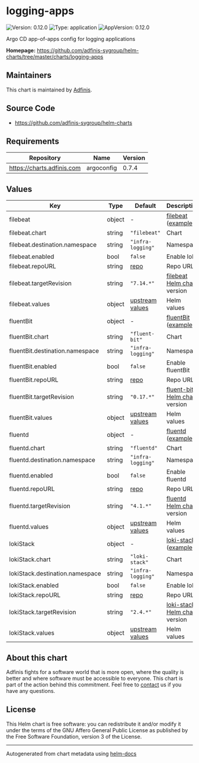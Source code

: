 # logging-apps

![Version: 0.12.0](https://img.shields.io/badge/Version-0.12.0-informational?style=flat-square) ![Type: application](https://img.shields.io/badge/Type-application-informational?style=flat-square) ![AppVersion: 0.12.0](https://img.shields.io/badge/AppVersion-0.12.0-informational?style=flat-square)

Argo CD app-of-apps config for logging applications

**Homepage:** <https://github.com/adfinis-sygroup/helm-charts/tree/master/charts/logging-apps>

## Maintainers
This chart is maintained by [Adfinis](https://adfinis.com/?pk_campaign=github&pk_kwd=helm-charts).

## Source Code

* <https://github.com/adfinis-sygroup/helm-charts>

## Requirements

| Repository | Name | Version |
|------------|------|---------|
| https://charts.adfinis.com | argoconfig | 0.7.4 |

## Values

| Key | Type | Default | Description |
|-----|------|---------|-------------|
| filebeat | object | - | [filebeat](https://github.com/elastic/beats/tree/master/filebeat) ([example](./examples/filebeat.yaml)) |
| filebeat.chart | string | `"filebeat"` | Chart |
| filebeat.destination.namespace | string | `"infra-logging"` | Namespace |
| filebeat.enabled | bool | `false` | Enable loki |
| filebeat.repoURL | string | [repo](https://helm.elastic.co) | Repo URL |
| filebeat.targetRevision | string | `"7.14.*"` | [filebeat Helm chart](https://github.com/elastic/helm-charts/tree/master/filebeat) version |
| filebeat.values | object | [upstream values](https://github.com/elastic/helm-charts/tree/master/filebeat/values.yaml) | Helm values |
| fluentBit | object | - | [fluentBit](https://github.com/fluent/fluent-bit) ([example](./examples/fluentBit.yaml)) |
| fluentBit.chart | string | `"fluent-bit"` | Chart |
| fluentBit.destination.namespace | string | `"infra-logging"` | Namespace |
| fluentBit.enabled | bool | `false` | Enable fluentBit |
| fluentBit.repoURL | string | [repo](https://fluent.github.io/helm-charts) | Repo URL |
| fluentBit.targetRevision | string | `"0.17.*"` | [fluent-bit Helm chart](https://github.com/fluent/helm-charts/tree/main/charts/fluent-bit) version |
| fluentBit.values | object | [upstream values](https://github.com/fluent/helm-charts/blob/main/charts/fluent-bit/values.yaml) | Helm values |
| fluentd | object | - | [fluentd](https://github.com/fluent/fluentd) ([example](./examples/fluentd.yaml)) |
| fluentd.chart | string | `"fluentd"` | Chart |
| fluentd.destination.namespace | string | `"infra-logging"` | Namespace |
| fluentd.enabled | bool | `false` | Enable fluentd |
| fluentd.repoURL | string | [repo](https://charts.bitnami.com/bitnami) | Repo URL |
| fluentd.targetRevision | string | `"4.1.*"` | [fluentd Helm chart](https://github.com/bitnami/charts/tree/master/bitnami/fluentd) version |
| fluentd.values | object | [upstream values](https://github.com/bitnami/charts/tree/master/bitnami/fluentd/values.yaml) | Helm values |
| lokiStack | object | - | [loki-stack](https://github.com/grafana/loki) ([example](./examples/loki-stack.yaml)) |
| lokiStack.chart | string | `"loki-stack"` | Chart |
| lokiStack.destination.namespace | string | `"infra-logging"` | Namespace |
| lokiStack.enabled | bool | `false` | Enable loki |
| lokiStack.repoURL | string | [repo](https://grafana.github.io/helm-charts) | Repo URL |
| lokiStack.targetRevision | string | `"2.4.*"` | [loki-stack Helm chart](https://github.com/grafana/helm-charts/tree/main/charts/loki-stack) version |
| lokiStack.values | object | [upstream values](https://github.com/grafana/helm-charts/blob/main/charts/loki-stack/values.yaml) | Helm values |

## About this chart

Adfinis fights for a software world that is more open, where the quality is
better and where software must be accessible to everyone. This chart
is part of the action behind this commitment. Feel free to
[contact](https://adfinis.com/kontakt/?pk_campaign=github&pk_kwd=helm-charts)
us if you have any questions.

## License

This Helm chart is free software: you can redistribute it and/or modify it under the terms
of the GNU Affero General Public License as published by the Free Software Foundation,
version 3 of the License.

----------------------------------------------
Autogenerated from chart metadata using [helm-docs](https://github.com/norwoodj/helm-docs/)
